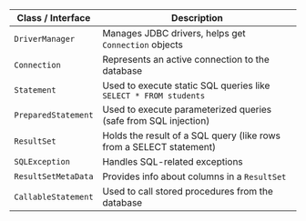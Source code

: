 | Class / Interface   | Description                                                         |
| ------------------- | ------------------------------------------------------------------- |
| `DriverManager`     | Manages JDBC drivers, helps get `Connection` objects                |
| `Connection`        | Represents an active connection to the database                     |
| `Statement`         | Used to execute static SQL queries like `SELECT * FROM students`    |
| `PreparedStatement` | Used to execute parameterized queries (safe from SQL injection)     |
| `ResultSet`         | Holds the result of a SQL query (like rows from a SELECT statement) |
| `SQLException`      | Handles SQL-related exceptions                                      |
| `ResultSetMetaData` | Provides info about columns in a `ResultSet`                        |
| `CallableStatement` | Used to call stored procedures from the database                    |
